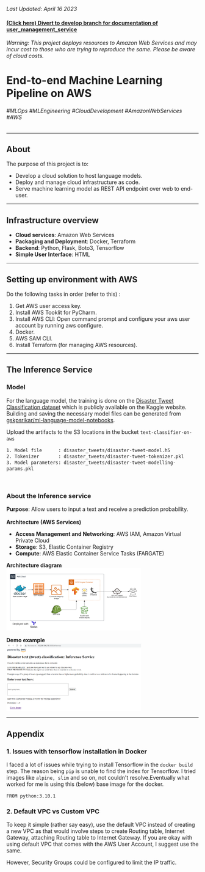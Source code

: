 *Last Updated: April 16 2023*

#### [(Click here) Divert to develop branch for documentation of user_management_service](https://github.com/gskpsrikar/text_classifier_on_aws/tree/develop)

*Warning: This project deploys resources to Amazon Web Services and may incur cost to those who are trying to reproduce
the same. Please be aware of cloud costs.*
# End-to-end Machine Learning Pipeline on AWS
###### #MLOps #MLEngineering #CloudDevelopment #AmazonWebServices #AWS


___
## About
The purpose of this project is to:
- Develop a cloud solution to host language models.
- Deploy and manage cloud infrastructure as code.
- Serve machine learning model as REST API endpoint over web to end-user.
___
## Infrastructure overview

- **Cloud services**: Amazon Web Services
- **Packaging and Deployment**: Docker, Terraform
- **Backend**: Python, Flask, Boto3, Tensorflow
- **Simple User Interface**: HTML
___
## Setting up environment with AWS
Do the following tasks in order (refer to this) :
1. Get AWS user access key. 
2. Install AWS Tooklit for PyCharm. 
3. Install AWS CLI: Open command prompt and configure your aws user account by running aws configure. 
4. Docker. 
5. AWS SAM CLI. 
6. Install Terraform (for managing AWS resources).
___
## The Inference Service
### Model
For the language model, the training is done on the 
[Disaster Tweet Classification dataset](https://www.kaggle.com/competitions/nlp-getting-started)
which is publicly available on the Kaggle website. Building and saving the necessary model files can be generated from 
[gskpsrikar/ml-language-model-notebooks](https://github.com/gskpsrikar/ml-language-model-notebooks/blob/main/keras-text-classification-artifacts.ipynb).

Upload the artifacts to the S3 locations in the bucket ```text-classifier-on-aws```
```bazaar
1. Model file      : disaster_tweets/disaster-tweet-model.h5
2. Tokenizer       : disaster_tweets/disaster-tweet-tokenizer.pkl
3. Model parameters: disaster_tweets/disaster-tweet-modelling-params.pkl
```
<br>

### About the Inference service
**Purpose**: Allow users to input a text and receive a prediction probability.<br><br>
**Architecture (AWS Services)**
- **Access Management and Networking**: AWS IAM, Amazon Virtual Private Cloud
- **Storage**: S3, Elastic Container Registry
- **Compute**: AWS Elastic Container Service Tasks (FARGATE)

**Architecture diagram** <br>
<img src="./documentation/images/inference pipeline.png" width=70%>

**Demo example** <br><img src="./documentation/images/inference-service-disaster-example.png" alt="" width=70%>
___
## Appendix
### 1. Issues with tensorflow installation in Docker
I faced a lot of issues while trying to install Tensorflow in the ```docker build``` step. The reason being ```pip``` is 
unable to find the index for Tensorflow. I tried images like ``alpine, slim`` and so on, not couldn't resolve.Eventually
what worked for me  is using this (below) base image for the docker.
```docker
FROM python:3.10.1
```

### 2. Default VPC vs Custom VPC
To keep it simple (rather say easy), use the default VPC instead of creating a new VPC as that would involve steps to 
create Routing table, Internet Gateway, attaching Routing table to Internet Gateway. If you are okay with using default
VPC that comes with the AWS User Account, I suggest use the same. 

However, Security Groups could be configured to limit the IP traffic.
